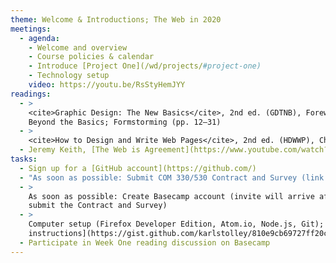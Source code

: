 ```yaml
---
theme: Welcome & Introductions; The Web in 2020
meetings:
  - agenda:
    - Welcome and overview
    - Course policies & calendar
    - Introduce [Project One](/wd/projects/#project-one)
    - Technology setup
    video: https://youtu.be/RsStyHemJYY
readings:
  - >
    <cite>Graphic Design: The New Basics</cite>, 2nd ed. (GDTNB), Foreword, Back to the Bauhaus,
    Beyond the Basics; Formstorming (pp. 12–31)
  - >
    <cite>How to Design and Write Web Pages</cite>, 2nd ed. (HDWWP), Ch. 1–5
  - Jeremy Keith, [The Web is Agreement](https://www.youtube.com/watch?v=F3OpvEX2fhs) [Video, 28 mins]
tasks:
  - Sign up for a [GitHub account](https://github.com/)
  - "As soon as possible: Submit COM 330/530 Contract and Survey (link in your @hawk.iit.edu inbox)"
  - >
    As soon as possible: Create Basecamp account (invite will arrive after you
    submit the Contract and Survey)
  - >
    Computer setup (Firefox Developer Edition, Atom.io, Node.js, Git); [follow these
    instructions](https://gist.github.com/karlstolley/810e9cb69727ff20c3cf56ac33734b79)
  - Participate in Week One reading discussion on Basecamp
---
```

